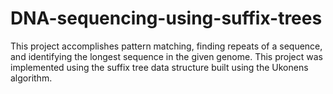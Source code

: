 # DNA-sequencing-using-suffix-trees
This project accomplishes pattern matching, finding repeats of a sequence, and identifying the longest sequence in the given genome. This project was implemented using the suffix tree data structure built using the Ukonens algorithm.
